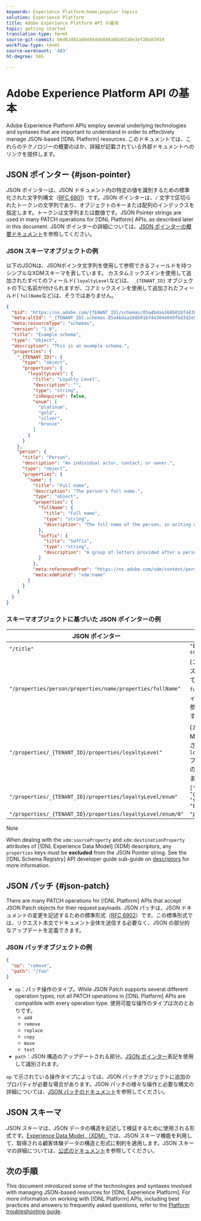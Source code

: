 ```yaml
---
keywords: Experience Platform;home;popular topics
solution: Experience Platform
title: Adobe Experience Platform API の基本
topic: getting started
translation-type: tm+mt
source-git-commit: b6d62492a60494deb848a88a9334e3ef20a93919
workflow-type: tm+mt
source-wordcount: '483'
ht-degree: 56%

---
```



# Adobe Experience Platform API の基本

Adobe Experience Platform APIs employ several underlying technologies and syntaxes that are important to understand in order to effectively manage JSON-based [!DNL Platform] resources. このドキュメントでは、これらのテクノロジーの概要のほか、詳細が記載されている外部ドキュメントへのリンクを提供します。

## JSON ポインター {#json-pointer}

JSON ポインターは、JSON ドキュメント内の特定の値を識別するための標準化された文字列構文（[RFC 6901](https://tools.ietf.org/html/rfc6901)）です。JSON ポインターは、`/` 文字で区切られたトークンの文字列であり、オブジェクトのキーまたは配列のインデックスを指定します。トークンは文字列または数値です。JSON Pointer strings are used in many PATCH operations for [!DNL Platform] APIs, as described later in this document. JSON ポインターの詳細については、[JSON ポインターの概要ドキュメント](https://rapidjson.org/md_doc_pointer.html)を参照してください。

### JSON スキーマオブジェクトの例

以下のJSONは、JSONポインタ文字列を使用して参照できるフィールドを持つシンプルなXDMスキーマを表しています。 カスタムミックスインを使用して追加されたすべてのフィールド( `loyaltyLevel`など)は、 `_{TENANT_ID}` オブジェクトの下に名前が付けられますが、コアミックスインを使用して追加されたフィールド( `fullName`など)は、そうではありません。

```json
{
  "$id": "https://ns.adobe.com/{TENANT_ID}/schemas/85a4bdaa168b01bf44384e049fbd3d2e9b2ffaca440d35b9",
  "meta:altId": "_{TENANT_ID}.schemas.85a4bdaa168b01bf44384e049fbd3d2e9b2ffaca440d35b9",
  "meta:resourceType": "schemas",
  "version": "1.0",
  "title": "Example schema",
  "type": "object",
  "description": "This is an example schema.",
  "properties": {
    "_{TENANT_ID}": {
      "type": "object",
      "properties": {
        "loyaltyLevel": {
          "title": "Loyalty Level",
          "description": "",
          "type": "string",
          "isRequired": false,
          "enum": [
            "platinum",
            "gold",
            "silver",
            "bronze"
          ]
        }
      }
    },
    "person": {
      "title": "Person",
      "description": "An individual actor, contact, or owner.",
      "type": "object",
      "properties": {
        "name": {
          "title": "Full name",
          "description": "The person's full name.",
          "type": "object",
          "properties": {
            "fullName": {
              "title": "Full name",
              "type": "string",
              "description": "The full name of the person, in writing order most commonly accepted in the language of the name.",
            },
            "suffix": {
              "title": "Suffix",
              "type": "string",
              "description": "A group of letters provided after a person's name to provide additional information. The `suffix` is used at the end of someones name. For example Jr., Sr., M.D., PhD, I, II, III, etc.",
            }
          },
          "meta:referencedFrom": "https://ns.adobe.com/xdm/context/person-name",
          "meta:xdmField": "xdm:name"
        }
      }
    }
  }
}
```

### スキーマオブジェクトに基づいた JSON ポインターの例

| JSON ポインター | 解決先 |
| --- | --- |
| `"/title"` | `"Example schema"` |
| `"/properties/person/properties/name/properties/fullName"` | (コアミックスインによって提供される `fullName` フィールドへの参照を返します)。 |
| `"/properties/_{TENANT_ID}/properties/loyaltyLevel"` | (カスタムMixinで提供される `loyaltyLevel` フィールドへの参照を返します)。 |
| `"/properties/_{TENANT_ID}/properties/loyaltyLevel/enum"` | `["platinum", "gold", "silver", "bronze"]` |
| `"/properties/_{TENANT_ID}/properties/loyaltyLevel/enum/0"` | `"platinum"` |

>[!NOTE]
>
>When dealing with the `xdm:sourceProperty` and `xdm:destinationProperty` attributes of [!DNL Experience Data Model] (XDM) descriptors, any `properties` keys must be **excluded** from the JSON Pointer string. See the [!DNL Schema Registry] API developer guide sub-guide on [descriptors](../xdm/api/descriptors.md) for more information.

## JSON パッチ {#json-patch}

There are many PATCH operations for [!DNL Platform] APIs that accept JSON Patch objects for their request payloads. JSON パッチは、JSON ドキュメントの変更を記述するための標準形式（[RFC 6902](https://tools.ietf.org/html/rfc6902)）です。この標準形式では、リクエスト本文でドキュメント全体を送信する必要なく、JSON の部分的なアップデートを定義できます。

### JSON パッチオブジェクトの例

```json
{
  "op": "remove",
  "path": "/foo"
}
```

* `op`：パッチ操作のタイプ。While JSON Patch supports several different operation types, not all PATCH operations in [!DNL Platform] APIs are compatible with every operation type. 使用可能な操作のタイプは次のとおりです。
   * `add`
   * `remove`
   * `replace`
   * `copy`
   * `move`
   * `test`
* `path`：JSON 構造のアップデートされる部分。[JSON ポインター](#json-pointer)表記を使用して識別されます。

`op` で示されている操作タイプによっては、JSON パッチオブジェクトに追加のプロパティが必要な場合があります。JSON パッチの様々な操作と必要な構文の詳細については、[JSON パッチのドキュメント](http://jsonpatch.com/)を参照してください。

## JSON スキーマ

JSON スキーマは、JSON データの構造を記述して検証するために使用される形式です。[Experience Data Model （XDM）](../xdm/home.md)では、JSON スキーマ機能を利用して、取得される顧客体験データの構造と形式に制約を適用します。JSON スキーマの詳細については、[公式のドキュメント](https://json-schema.org/)を参照してください。

## 次の手順

This document introduced some of the technologies and syntaxes involved with managing JSON-based resources for [!DNL Experience Platform]. For more information on working with [!DNL Platform] APIs, including best practices and answers to frequently asked questions, refer to the [Platform troubleshooting guide](troubleshooting.md).